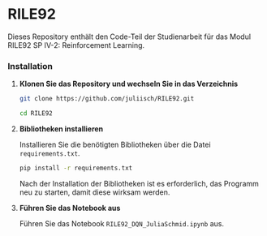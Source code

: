 # RILE92
Dieses Repository enthält den Code-Teil der Studienarbeit für das Modul RILE92 SP IV-2: Reinforcement Learning.

### Installation

1. **Klonen Sie das Repository und wechseln Sie in das Verzeichnis**

    ```bash
    git clone https://github.com/juliisch/RILE92.git
    ```
    ```bash
    cd RILE92
    ```

2. **Bibliotheken installieren**

    Installieren Sie die benötigten Bibliotheken über die Datei `requirements.txt`.

    ```bash
    pip install -r requirements.txt
    ```

    Nach der Installation der Bibliotheken ist es erforderlich, das Programm neu zu starten, damit diese wirksam werden.

2. **Führen Sie das Notebook aus**

    Führen Sie das Notebook `RILE92_DQN_JuliaSchmid.ipynb` aus.